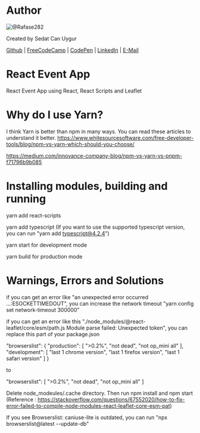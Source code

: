 # Author
![@Rafase282](https://avatars.githubusercontent.com/u/90511329?s=128&u=8de1c9bd1ac0d19533748f20d1cf3486aa45c667&v=4)

Created by Sedat Can Uygur

[Github](https://github.com/SedatUygur) | [FreeCodeCamp](http://www.freecodecamp.com/pcengineer48) | [CodePen](http://codepen.io/SedatUygur) | [LinkedIn](https://www.linkedin.com/in/sedat-can-uygur) | [E-Mail](mailto:sedatcan_92@hotmail.com)

# React Event App

React Event App using React, React Scripts and Leaflet

# Why do I use Yarn?

I think Yarn is better than npm in many ways. You can read these articles to understand it better.
https://www.whitesourcesoftware.com/free-developer-tools/blog/npm-vs-yarn-which-should-you-choose/

https://medium.com/innovance-company-blog/npm-vs-yarn-vs-pnpm-f71796b9b085

# Installing modules, building and running

yarn add react-scripts

yarn add typescript (If you want to use the supported typescript version, you can run "yarn add typescript@4.2.4")

yarn start for development mode

yarn build for production mode

# Warnings, Errors and Solutions

if you can get an error like "an unexpected error occurred ...:ESOCKETTIMEDOUT", you can increase the network timeout "yarn config set network-timeout 300000"

if you can get an error like this "./node_modules/@react-leaflet/core/esm/path.js Module parse failed: Unexpected token", you can replace this part of your package.json 

"browserslist": {
    "production": [
      ">0.2%",
      "not dead",
      "not op_mini all"
    ],
    "development": [
      "last 1 chrome version",
      "last 1 firefox version",
      "last 1 safari version"
    ]
}

to 

"browserslist": [
    ">0.2%",
    "not dead",
    "not op_mini all"
]

Delete node_modeules/.cache directory. 
Then run npm install and npm start (Reference : https://stackoverflow.com/questions/67552020/how-to-fix-error-failed-to-compile-node-modules-react-leaflet-core-esm-pat)

If you see Browserslist: caniuse-lite is outdated, you can run "npx browserslist@latest --update-db"
